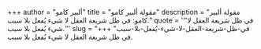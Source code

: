 +++
author = "ألبير كامو"
title = "مقولة ألبير كامو"
description = "مقولة ألبير كامو: في ظل شريعة العقل لا شيء يُفعل بلا سبب."
quote = '''في ظل شريعة العقل لا شيء يُفعل بلا سبب.'''
slug = "في-ظل-شريعة-العقل-لا-شيء-يُفعل-بلا-سبب"
+++
في ظل شريعة العقل لا شيء يُفعل بلا سبب.
